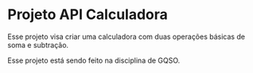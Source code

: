 # Projeto API Calculadora

Esse projeto visa criar uma calculadora com duas operações básicas de soma e subtração.

Esse projeto está sendo feito na disciplina de GQSO.
